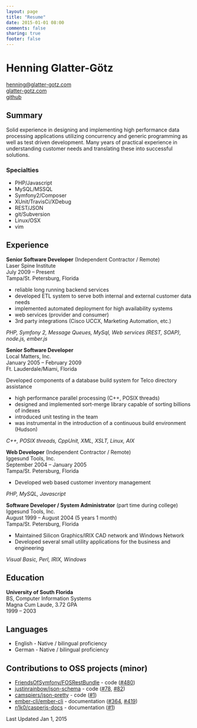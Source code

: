 ```yaml
---
layout: page
title: "Resume"
date: 2015-01-01 08:00
comments: false
sharing: true
footer: false
---
```


# Henning Glatter-Götz
[henning@glatter-gotz.com](mailto:henning@glatter-gotz.com)  
[glatter-gotz.com](http://glatter-gotz.com)  
[github](http://github.com/hglatter-gotz.com)

## Summary

Solid experience in designing and implementing high performance data processing
applications utilizing concurrency and generic programming as well as test driven
development. Many years of practical experience in understanding customer needs and
translating these into successful solutions.

### Specialties

* PHP/Javascript
* MySQL/MSSQL
* Symfony2/Composer
* XUnit/TravisCi/XDebug
* REST/JSON
* git/Subversion
* Linux/OSX
* vim

## Experience

**Senior Software Developer** (Independent Contractor / Remote)  
Laser Spine Institute  
July 2009 – Present  
Tampa/St. Petersburg, Florida  

* reliable long running backend services
* developed ETL system to serve both internal and external customer data needs
* implemented automated deployment for high availability systems
* web services (provider and consumer)
* 3rd party integrations (Cisco UCCX, Marketing Automation, etc.)

_PHP, Symfony 2, Message Queues, MySql, Web services (REST, SOAP), node.js, ember.js_
  
  
**Senior Software Developer**  
Local Matters, Inc.  
January 2005 – February 2009  
Ft. Lauderdale/Miami, Florida  

Developed components of a database build system for Telco directory assistance

* high performance parallel processing (C++, POSIX threads)
* designed and implemented sort-merge library capable of sorting billions of indexes
* introduced unit testing in the team
* was instrumental in the introduction of a continuous build environment (Hudson)

_C++, POSIX threads, CppUnit, XML, XSLT, Linux, AIX_  
  
  
**Web Developer** (Independent Contractor / Remote)  
Iggesund Tools, Inc.  
September 2004 – January 2005  
Tampa/St. Petersburg, Florida  

* Developed web based customer inventory management

_PHP, MySQL, Javascript_
  
  
**Software Developer / System Administrator** (part time during college)  
Iggesund Tools, Inc.  
August 1999 – August 2004 (5 years 1 month)  
Tampa/St. Petersburg, Florida  

* Maintained Silicon Graphics/IRIX CAD network and Windows Network
* Developed several small utility applications for the business and engineering

_Visual Basic, Perl, IRIX, Windows_  

## Education

**University of South Florida**  
BS, Computer Information Systems  
Magna Cum Laude, 3.72 GPA  
1999 – 2003  

## Languages

* English - Native / bilingual proficiency
* German - Native / bilingual proficiency

## Contributions to OSS projects (minor)

* [FriendsOfSymfony/FOSRestBundle](https://github.com/FriendsOfSymfony/FOSRestBundle) - code ([#480](https://github.com/FriendsOfSymfony/FOSRestBundle/pull/480))
* [justinrainbow/json-schema](https://github.com/justinrainbow/json-schema) - code ([#78](https://github.com/justinrainbow/json-schema/pull/78), [#82](https://github.com/justinrainbow/json-schema/pull/82))
* [camspiers/json-pretty](https://github.com/camspiers/json-pretty) - code ([#1](https://github.com/camspiers/json-pretty/pull/1))
* [ember-cli/ember-cli](https://github.com/ember-cli/ember-cli) - documentation ([#364](https://github.com/ember-cli/ember-cli/pull/364), [#419](https://github.com/ember-cli/ember-cli/pull/419))
* [n1k0/casperjs-docs]() - documentation ([#1](https://github.com/n1k0/casperjs-docs/pull/1))
  
  
Last Updated Jan 1, 2015
